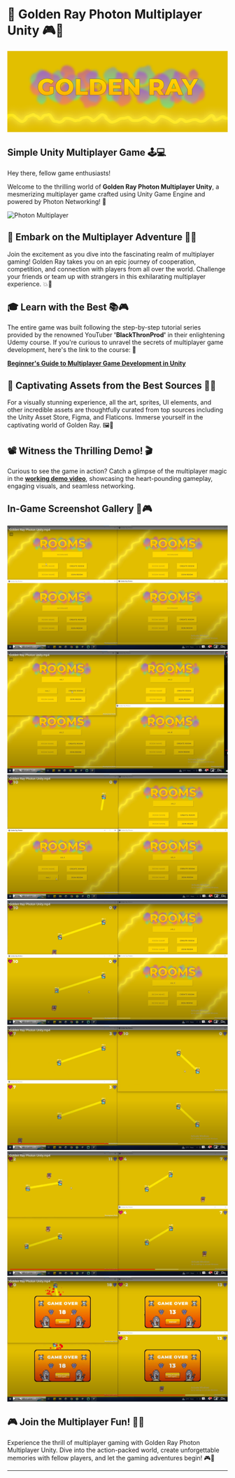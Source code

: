 # 🌟 Golden Ray Photon Multiplayer Unity 🎮🚀

![Cover Image](8.png)

## Simple Unity Multiplayer Game 🕹️💻

Hey there, fellow game enthusiasts!

Welcome to the thrilling world of **Golden Ray Photon Multiplayer Unity**, a mesmerizing multiplayer game crafted using Unity Game Engine and powered by Photon Networking! 🌟

![Photon Multiplayer](Photon%20Multiplayer.gif)

## 🚀 Embark on the Multiplayer Adventure 🌌👥

Join the excitement as you dive into the fascinating realm of multiplayer gaming! Golden Ray takes you on an epic journey of cooperation, competition, and connection with players from all over the world. Challenge your friends or team up with strangers in this exhilarating multiplayer experience. 💥👾

## 🎓 Learn with the Best 📚🎮

The entire game was built following the step-by-step tutorial series provided by the renowned YouTuber **'BlackThronProd'** in their enlightening Udemy course. If you're curious to unravel the secrets of multiplayer game development, here's the link to the course: 🔗

**[Beginner's Guide to Multiplayer Game Development in Unity](https://www.udemy.com/course/beginners-guide-to-multiplayer-game-development-in-unity/)**

## 🎨 Captivating Assets from the Best Sources 🎁🎨

For a visually stunning experience, all the art, sprites, UI elements, and other incredible assets are thoughtfully curated from top sources including the Unity Asset Store, Figma, and Flaticons. Immerse yourself in the captivating world of Golden Ray. 🖼️🎉

## 📽️ Witness the Thrilling Demo! 🎬

Curious to see the game in action? Catch a glimpse of the multiplayer magic in the **[working demo video](https://drive.google.com/file/d/1-BI-WrYM3ThcL7sJ1aDpFRdx7IZd4xdu/view?usp=sharing)**, showcasing the heart-pounding gameplay, engaging visuals, and seamless networking.

## In-Game Screenshot Gallery 📸🎮

![1](1.png)
![2](2.png)
![3](3.png)
![4](4.png)
![5](5.png)
![6](6.png)
![7](7.png)

## 🎮 Join the Multiplayer Fun! 🎉🌈

Experience the thrill of multiplayer gaming with Golden Ray Photon Multiplayer Unity. Dive into the action-packed world, create unforgettable memories with fellow players, and let the gaming adventures begin! 🎮🚀

---
